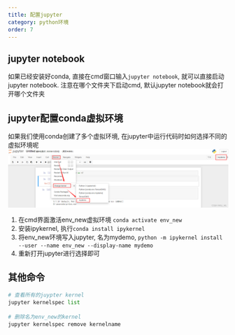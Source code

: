 ```yaml
---
title: 配置jupyter
category: python环境
order: 7
---
```


## jupyter notebook

如果已经安装好conda, 直接在cmd窗口输入`jupyter notebook`, 就可以直接启动jupyter notebook. 注意在哪个文件夹下启动cmd, 默认jupyter notebook就会打开哪个文件夹

## jupyter配置conda虚拟环境

如果我们使用conda创建了多个虚拟环境, 在jupyter中运行代码时如何选择不同的虚拟环境呢
![](../../images/202211211821.png)

1. 在cmd界面激活env_new虚拟环境
`conda activate env_new`
2. 安装ipykernel, 执行`conda install ipykernel`
3. 将env_new环境写入jupyter, 名为mydemo, `python -m ipykernel install --user --name env_new --display-name mydemo`
4. 重新打开jupyter进行选择即可

## 其他命令

```python
# 查看所有的juypter kernel
jupyter kernelspec list

# 删除名为env_new的kernel
jupyter kernelspec remove kernelname
```